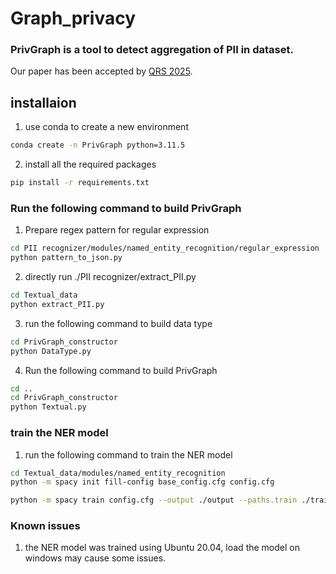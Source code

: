 # Graph_privacy

### PrivGraph is a tool to detect aggregation of PII in dataset.

Our paper has been accepted by [QRS 2025](https://qrs25.techconf.org/).

## installaion

1. use conda to create a new environment
```bash
conda create -n PrivGraph python=3.11.5
```

2. install all the required packages
```bash
pip install -r requirements.txt
```


### Run the following command to build PrivGraph
1. Prepare regex pattern for regular expression
```bash
cd PII recognizer/modules/named_entity_recognition/regular_expression
python pattern_to_json.py
```

2. directly run ./PII recognizer/extract_PII.py
```bash
cd Textual_data
python extract_PII.py
```

3. run the following command to build data type
```bash
cd PrivGraph_constructor
python DataType.py
```

4. Run the following command to build PrivGraph
```bash
cd ..
cd PrivGraph_constructor
python Textual.py
```

### train the NER model
1. run the following command to train the NER model
```bash
cd Textual_data/modules/named_entity_recognition
python -m spacy init fill-config base_config.cfg config.cfg

python -m spacy train config.cfg --output ./output --paths.train ./train.spacy --paths.dev ./validate.spacy | tee output.txt
```

### Known issues
1. the NER model was trained using Ubuntu 20.04, load the model on windows may cause some issues.
